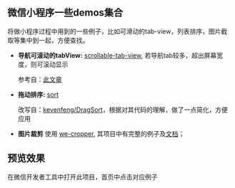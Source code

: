 ## 微信小程序一些demos集合

将做小程序过程中用到的一些例子，比如可滑动的tab-view，列表排序，图片截取等集中到一起，方便查找。

- **导航可滚动的tabView:** [scrollable-tab-view](docs/scrollable-tab-view.md), 若导航tab较多，超出屏幕宽度，则可滚动显示

  参考自：[此文章](http://www.henkuai.com/thread-30108-1-1.html)

- **拖动排序:** [sort](docs/sort.md)

  改写自：[kevenfeng/DragSort](https://github.com/kevenfeng/DragSort)，根据对其代码的理解，做了一点简化，方便应用

- **图片裁剪** 使用 [we-cropper](https://github.com/we-plugin/we-cropper), 其项目中有完整的例子及[文档](https://we-plugin.github.io/we-cropper/#/)；

## 预览效果 ##
在微信开发者工具中打开此项目，首页中点击对应例子


